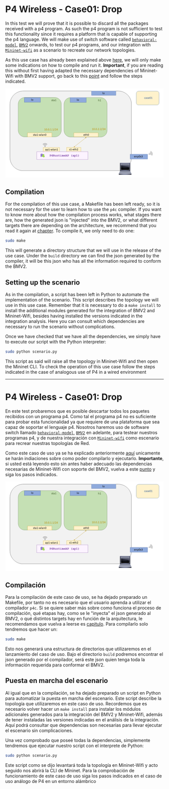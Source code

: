 # P4 Wireless - Case01: Drop

In this test we will prove that it is possible to discard all the packages received with a p4 program. As such the p4 program is not sufficient to test this functionality since it requires a platform that is capable of supporting the p4 language. We will make use of switch software called [``behavioral-model``](https://github.com/p4lang/behavioral-model), [``BMV2``](https://github.com/p4lang/behavioral-model) onwards, to test our p4 programs, and our integration with [``Mininet-wifi``](https://github.com/davidcawork/mininet-wifi/tree/be2b9977f7c7630cc9d4b0d909cf4f8476c353d6) as a scenario to recreate our network topologies. 

As this use case has already been explained above [here](https://github.com/davidcawork/TFG/tree/master/src/use_cases/p4/case01), we will only make some indications on how to compile and run it. **Important**, if you are reading this without first having adapted the necessary dependencies of Mininet-Wifi with BMV2 support, go back to this [point](https://github.com/davidcawork/TFG/tree/master/src/use_cases/p4-wireless#puesta-en-marcha-del-mininet-wifi-modificado) and follow the steps indicated. 


![scenario](../../../../img/use_cases/p4-wireless/case01/scenario.png)


## Compilation 

For the compilation of this use case, a Makefile has been left ready, so it is not necessary for the user to learn how to use the `p4c` compiler. If you want to know more about how the compilation process works, what stages there are, how the generated json is "injected" into the BMV2, or what different targets there are depending on the architecture, we recommend that you read it again at [chapter](https://github.com/davidcawork/TFG/tree/master/src/use_cases/p4/case01#compilaci%C3%B3n). To compile it, we only need to do one:

```bash
sudo make
```

This will generate a directory structure that we will use in the release of the use case. Under the `build` directory we can find the json generated by the compiler, it will be this json who has all the information required to conform the BMV2.


## Setting up the scenario

As in the compilation, a script has been left in Python to automate the implementation of the scenario. This script describes the topology we will use in this use case. Remember that it is necessary to do a `make install` to install the additional modules generated for the integration of BMV2 and Mininet-Wifi, besides having installed the versions indicated in the integration analysis. Here you can consult which dependencies are necessary to run the scenario without complications. 

Once we have checked that we have all the dependencies, we simply have to execute our script with the Python interpreter:

```bash
sudo python scenario.py
```

This script as said will raise all the topology in Mininet-Wifi and then open the Mininet CLI. To check the operation of this use case follow the steps indicated in the case of analogous use of P4 in a wired environment

---

# P4 Wireless - Case01: Drop

En este test probaremos que es posible descartar todos los paquetes recibidos con un programa p4. Como tal el programa p4 no es suficiente para probar esta funcionalidad ya que requiere de una plataforma que sea capaz de soportar el lenguaje p4. Nosotros haremos uso de software switch llamado [``behavioral-model``](https://github.com/p4lang/behavioral-model), [``BMV2``](https://github.com/p4lang/behavioral-model) en adelante, para testear nuestros programas p4, y de nuestra integración con [``Mininet-wifi``](https://github.com/davidcawork/mininet-wifi/tree/be2b9977f7c7630cc9d4b0d909cf4f8476c353d6) como escenario para recrear nuestras topologías de Red. 

Como este caso de uso ya se ha explicado anteriormente [aquí](https://github.com/davidcawork/TFG/tree/master/src/use_cases/p4/case01) unicamente se harán indiaciones sobre como poder compilarlo y ejecutarlo. **Importante**, si usted está leyendo esto sin antes haber adecuado las dependencias necesarias de Mininet-Wifi con soporte del BMV2, vuelva a este [punto](https://github.com/davidcawork/TFG/tree/master/src/use_cases/p4-wireless#puesta-en-marcha-del-mininet-wifi-modificado) y siga los pasos indicados. 


![scenario](../../../../img/use_cases/p4-wireless/case01/scenario.png)


## Compilación 

Para la compilación de este caso de uso, se ha dejado preparado un Makefile, por tanto no es necesario que el usuario aprenda a utilizar el compilador `p4c`. Si se quiere saber más sobre como funciona el proceso de compilación, qué etapas hay, como se le "inyecta" el json generado al BMV2, o qué distintos targets hay en función de la arquitectura, le recomendamos que vuelva a leerse es [capitulo](https://github.com/davidcawork/TFG/tree/master/src/use_cases/p4/case01#compilaci%C3%B3n). Para compilarlo solo tendremos que hacer un:

```bash
sudo make
```

Esto nos generará una estructura de directorios que utilizaremos en el lanzamiento del caso de uso. Bajo el directorio `build` podremos encontrar el json generado por el compilador, será este json quien tenga toda la información requerida para conformar el BMV2.


## Puesta en marcha del escenario

Al igual que en la compilación, se ha dejado preparado un script en Python para automatizar la puesta en marcha del escenario. Este script describe la topología que utilizaremos en este caso de uso. Recordemos que es necesario volver hacer un `make install` para instalar los módulos adicionales generados para la integración del BMV2 y Mininet-Wifi, además de tener instaladas las versiones indicadas en el análisis de la integración. Aquí podrá consultar que dependencias son necesarias para llevar ejecutar el escenario sin complicaciones. 

Una vez comprobado que poseé todas la dependencias, simplemente tendremos que ejecutar nuestro script con el interprete de Python:

```bash
sudo python scenario.py
```

Este script como se dijo levantará toda la topología en Mininet-Wifi y acto seguido nos abrirá la CLI de Mininet. Para la comprobación de funcionamiento de este caso de uso siga los pasos indicados en el caso de uso análogo de P4 en un entorno alámbrico
